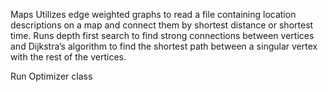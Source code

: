 Maps 
Utilizes edge weighted graphs to read a file containing location descriptions on a map and connect them by shortest distance or shortest time. Runs depth first search to find strong connections between vertices and Dijkstra’s algorithm to find the shortest path between a singular vertex with the rest of the vertices.

Run Optimizer class
